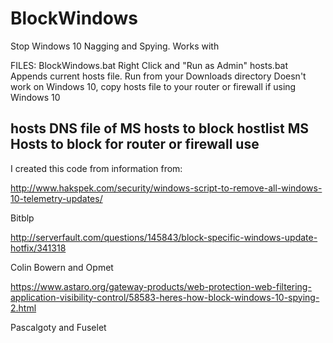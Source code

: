 # BlockWindows
Stop Windows 10 Nagging and Spying. Works with 

FILES:
BlockWindows.bat Right Click and "Run as Admin"
hosts.bat Appends current hosts file. Run from your Downloads directory Doesn't work on Windows 10, copy hosts file to your router or firewall if using Windows 10

hosts DNS file of MS hosts to block
hostlist MS Hosts to block for router or firewall use
-------

I created this code from information from:

http://www.hakspek.com/security/windows-script-to-remove-all-windows-10-telemetry-updates/

Bitblp

http://serverfault.com/questions/145843/block-specific-windows-update-hotfix/341318

Colin Bowern and Opmet

https://www.astaro.org/gateway-products/web-protection-web-filtering-application-visibility-control/58583-heres-how-block-windows-10-spying-2.html

Pascalgoty and Fuselet
